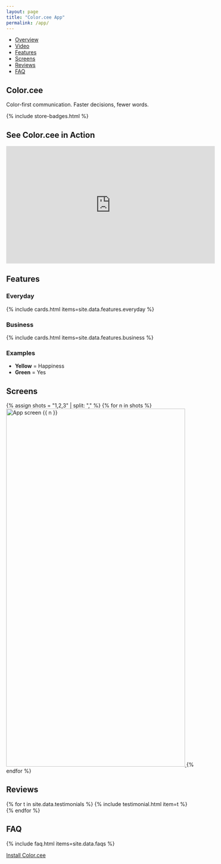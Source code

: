 ```yaml
---
layout: page
title: "Color.cee App"
permalink: /app/
---
```

<nav class="local-nav" aria-label="App sections">
  <ul>
    <li><a href="#overview" aria-current="true">Overview</a></li>
    <li><a href="#video">Video</a></li>
    <li><a href="#features">Features</a></li>
    <li><a href="#screens">Screens</a></li>
    <li><a href="#reviews">Reviews</a></li>
    <li><a href="#faq">FAQ</a></li>
  </ul>
</nav>

<section id="overview" class="container">
  <h1>Color.cee</h1>
  <p class="lead">Color-first communication. Faster decisions, fewer words.</p>
  {% include store-badges.html %}
</section>

<section id="video" class="container">
  <h2>See Color.cee in Action</h2>
  <div class="video-wrapper">
    <iframe 
      width="560" 
      height="315" 
      src="https://www.youtube.com/embed/Su8vIQI_ez8" 
      title="Color.cee App Demo" 
      frameborder="0" 
      allow="accelerometer; autoplay; clipboard-write; encrypted-media; gyroscope; picture-in-picture; web-share" 
      allowfullscreen>
    </iframe>
  </div>
</section>

<section id="features" class="container">
  <h2>Features</h2>
  <h3>Everyday</h3>
  {% include cards.html items=site.data.features.everyday %}
  <h3>Business</h3>
  {% include cards.html items=site.data.features.business %}
  <aside class="examples">
    <h3>Examples</h3>
    <ul>
      <li><strong>Yellow</strong> = Happiness</li>
      <li><strong>Green</strong> = Yes</li>
    </ul>
  </aside>
</section>

<section id="screens" class="container gallery">
  <h2>Screens</h2>
  <div class="grid screenshots">
    {% assign shots = "1,2,3" | split: "," %}
    {% for n in shots %}
      <a href="{{ '/assets/img/screenshots/' | append: n | append: '.webp' | relative_url }}" data-lightbox="screens" class="shot">
        <img loading="lazy" src="{{ '/assets/img/screenshots/' | append: n | append: '.webp' | relative_url }}" alt="App screen {{ n }}" width="480" height="960">
      </a>
    {% endfor %}
  </div>
</section>

<section id="reviews" class="container">
  <h2>Reviews</h2>
  <div class="grid">
    {% for t in site.data.testimonials %}
      {% include testimonial.html item=t %}
    {% endfor %}
  </div>
</section>

<section id="faq" class="container">
  <h2>FAQ</h2>
  {% include faq.html items=site.data.faqs %}
  <p><a class="btn" href="#overview">Install Color.cee</a></p>
</section>

<!-- TODO: Replace this content with the exact App page copy you provide. -->
